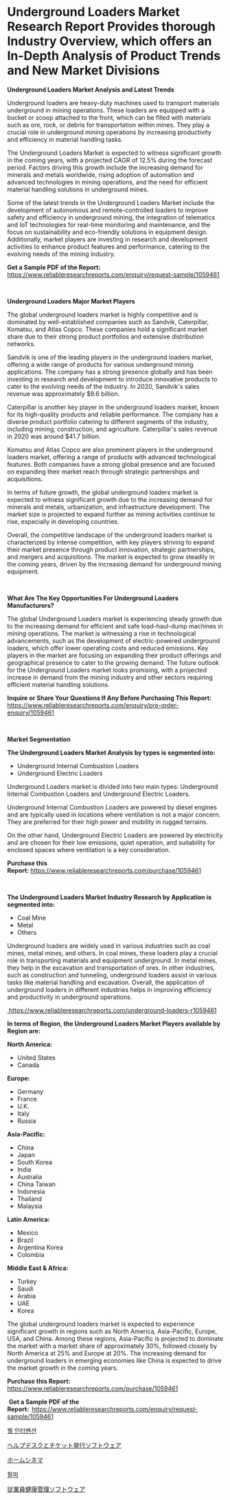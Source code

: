 <p><h1>Underground Loaders Market Research Report Provides thorough Industry Overview, which offers an In-Depth Analysis of Product Trends and New Market Divisions</h1></p><p><strong>Underground Loaders Market Analysis and Latest Trends</strong></p>
<p><p>Underground loaders are heavy-duty machines used to transport materials underground in mining operations. These loaders are equipped with a bucket or scoop attached to the front, which can be filled with materials such as ore, rock, or debris for transportation within mines. They play a crucial role in underground mining operations by increasing productivity and efficiency in material handling tasks.</p><p>The Underground Loaders Market is expected to witness significant growth in the coming years, with a projected CAGR of 12.5% during the forecast period. Factors driving this growth include the increasing demand for minerals and metals worldwide, rising adoption of automation and advanced technologies in mining operations, and the need for efficient material handling solutions in underground mines.</p><p>Some of the latest trends in the Underground Loaders Market include the development of autonomous and remote-controlled loaders to improve safety and efficiency in underground mining, the integration of telematics and IoT technologies for real-time monitoring and maintenance, and the focus on sustainability and eco-friendly solutions in equipment design. Additionally, market players are investing in research and development activities to enhance product features and performance, catering to the evolving needs of the mining industry.</p></p>
<p><strong>Get a Sample PDF of the Report:&nbsp;</strong> <a href="https://www.reliableresearchreports.com/enquiry/request-sample/1059461">https://www.reliableresearchreports.com/enquiry/request-sample/1059461</a></p>
<p>&nbsp;</p>
<p><strong>Underground Loaders Major Market Players</strong></p>
<p><p>The global underground loaders market is highly competitive and is dominated by well-established companies such as Sandvik, Caterpillar, Komatsu, and Atlas Copco. These companies hold a significant market share due to their strong product portfolios and extensive distribution networks.</p><p>Sandvik is one of the leading players in the underground loaders market, offering a wide range of products for various underground mining applications. The company has a strong presence globally and has been investing in research and development to introduce innovative products to cater to the evolving needs of the industry. In 2020, Sandvik's sales revenue was approximately $9.6 billion.</p><p>Caterpillar is another key player in the underground loaders market, known for its high-quality products and reliable performance. The company has a diverse product portfolio catering to different segments of the industry, including mining, construction, and agriculture. Caterpillar's sales revenue in 2020 was around $41.7 billion.</p><p>Komatsu and Atlas Copco are also prominent players in the underground loaders market, offering a range of products with advanced technological features. Both companies have a strong global presence and are focused on expanding their market reach through strategic partnerships and acquisitions.</p><p>In terms of future growth, the global underground loaders market is expected to witness significant growth due to the increasing demand for minerals and metals, urbanization, and infrastructure development. The market size is projected to expand further as mining activities continue to rise, especially in developing countries.</p><p>Overall, the competitive landscape of the underground loaders market is characterized by intense competition, with key players striving to expand their market presence through product innovation, strategic partnerships, and mergers and acquisitions. The market is expected to grow steadily in the coming years, driven by the increasing demand for underground mining equipment.</p></p>
<p>&nbsp;</p>
<p><strong>What Are The Key Opportunities For Underground Loaders Manufacturers?</strong></p>
<p><p>The global Underground Loaders market is experiencing steady growth due to the increasing demand for efficient and safe load-haul-dump machines in mining operations. The market is witnessing a rise in technological advancements, such as the development of electric-powered underground loaders, which offer lower operating costs and reduced emissions. Key players in the market are focusing on expanding their product offerings and geographical presence to cater to the growing demand. The future outlook for the Underground Loaders market looks promising, with a projected increase in demand from the mining industry and other sectors requiring efficient material handling solutions.</p></p>
<p><strong>Inquire or Share Your Questions If Any Before Purchasing This Report:</strong> <a href="https://www.reliableresearchreports.com/enquiry/pre-order-enquiry/1059461">https://www.reliableresearchreports.com/enquiry/pre-order-enquiry/1059461</a></p>
<p>&nbsp;</p>
<p><strong>Market Segmentation</strong></p>
<p><strong>The Underground Loaders Market Analysis by types is segmented into:</strong></p>
<p><ul><li>Underground Internal Combustion Loaders</li><li>Underground Electric Loaders</li></ul></p>
<p><p>Underground Loaders market is divided into two main types: Underground Internal Combustion Loaders and Underground Electric Loaders. </p><p>Underground Internal Combustion Loaders are powered by diesel engines and are typically used in locations where ventilation is not a major concern. They are preferred for their high power and mobility in rugged terrains.</p><p>On the other hand, Underground Electric Loaders are powered by electricity and are chosen for their low emissions, quiet operation, and suitability for enclosed spaces where ventilation is a key consideration.</p></p>
<p><strong>Purchase this Report:&nbsp;</strong><a href="https://www.reliableresearchreports.com/purchase/1059461">https://www.reliableresearchreports.com/purchase/1059461</a></p>
<p>&nbsp;</p>
<p><strong>The Underground Loaders Market Industry Research by Application is segmented into:</strong></p>
<p><ul><li>Coal Mine</li><li>Metal</li><li>Others</li></ul></p>
<p><p>Underground loaders are widely used in various industries such as coal mines, metal mines, and others. In coal mines, these loaders play a crucial role in transporting materials and equipment underground. In metal mines, they help in the excavation and transportation of ores. In other industries, such as construction and tunneling, underground loaders assist in various tasks like material handling and excavation. Overall, the application of underground loaders in different industries helps in improving efficiency and productivity in underground operations.</p></p>
<p><a href="https://www.reliableresearchreports.com/underground-loaders-r1059461">&nbsp;https://www.reliableresearchreports.com/underground-loaders-r1059461</a></p>
<p><strong>In terms of Region, the Underground Loaders Market Players available by Region are:</strong></p>
<p>
    <p> <strong> North America: </strong>
        <ul>
            <li>United States</li>
            <li>Canada</li>
        </ul>
        </p> 
    <p> <strong> Europe: </strong>
        <ul>
            <li>Germany</li>
            <li>France</li>
            <li>U.K.</li>
            <li>Italy</li>
            <li>Russia</li>
        </ul>
        </p> 
    <p> <strong> Asia-Pacific: </strong>
        <ul>
            <li>China</li>
            <li>Japan</li>
            <li>South Korea</li>
            <li>India</li>
            <li>Australia</li>
            <li>China Taiwan</li>
            <li>Indonesia</li>
            <li>Thailand</li>
            <li>Malaysia</li>
        </ul>
        </p> 
    <p> <strong> Latin America: </strong>
        <ul>
            <li>Mexico</li>
            <li>Brazil</li>
            <li>Argentina Korea</li>
            <li>Colombia</li>
        </ul>
        </p> 
    <p> <strong> Middle East & Africa: </strong>
        <ul>
            <li>Turkey</li>
            <li>Saudi</li>
            <li>Arabia</li>
            <li>UAE</li>
            <li>Korea</li>
        </ul>
    </p>
    </p>
<p><p>The global underground loaders market is expected to experience significant growth in regions such as North America, Asia-Pacific, Europe, USA, and China. Among these regions, Asia-Pacific is projected to dominate the market with a market share of approximately 30%, followed closely by North America at 25% and Europe at 20%. The increasing demand for underground loaders in emerging economies like China is expected to drive the market growth in the coming years.</p></p>
<p><strong>Purchase this Report: </strong><a href="https://www.reliableresearchreports.com/purchase/1059461">https://www.reliableresearchreports.com/purchase/1059461</a></p>
<p>&nbsp;<strong>Get a Sample PDF of the Report:&nbsp;&nbsp;</strong><a href="https://www.reliableresearchreports.com/enquiry/request-sample/1059461">https://www.reliableresearchreports.com/enquiry/request-sample/1059461</a></p>
<p><strong></strong></p>
<p><p><a href="https://medium.com/@twix678568/%EC%9B%B0-%EC%9D%B8%ED%84%B0%EB%B2%A4%EC%85%98-%EC%8B%9C%EC%9E%A5%EC%97%90%EC%84%9C-%EC%8B%9C%EC%9E%A5-%EC%A0%90%EC%9C%A0%EC%9C%A8-%EC%8B%9C%EC%9E%A5-%EB%8F%99%ED%96%A5-%EB%B0%8F-%EC%8B%9C%EC%9E%A5-%EC%84%B1%EC%9E%A5%EC%97%90-%EB%8C%80%ED%95%9C-%EC%A0%95%EB%B3%B4%EB%A5%BC-%EC%A0%9C%EA%B3%B5%ED%95%A9%EB%8B%88%EB%8B%A4-b49edf481082">웰 인터벤션</a></p><p><a href="https://medium.com/@nic.neale/%E3%83%98%E3%83%AB%E3%83%97%E3%83%87%E3%82%B9%E3%82%AF-%E3%83%81%E3%82%B1%E3%83%83%E3%83%88%E3%82%BD%E3%83%95%E3%83%88%E3%82%A6%E3%82%A7%E3%82%A2%E5%B8%82%E5%A0%B4-%E5%B8%82%E5%A0%B4%E3%82%B7%E3%82%A7%E3%82%A2-%E5%B8%82%E5%A0%B4%E5%8B%95%E5%90%91-%E3%81%8A%E3%82%88%E3%81%B3%E5%B0%86%E6%9D%A5%E3%81%AE%E6%88%90%E9%95%B7%E3%82%92%E6%8E%A2%E3%82%8B-12b5be1add46">ヘルプデスクとチケット発行ソフトウェア</a></p><p><a href="https://github.com/efcvopdgkdx128/Market-Research-Report-List-1/blob/main/920793539254.md">ホームシネマ</a></p><p><a href="https://medium.com/@ieremiapadurariu20221/%ED%8E%84%ED%8D%BC-%EC%8B%9C%EC%9E%A5-%EB%8F%99%ED%96%A5-%EB%B0%8F-%EC%8B%9C%EC%9E%A5-%EB%B6%84%EC%84%9D%EC%9D%80-2024-2031%EB%85%84-%EA%B8%B0%EA%B0%84%EC%9D%84-%EC%9C%84%ED%95%B4-%EC%98%88%EC%B8%A1%EB%90%98%EC%97%88%EC%8A%B5%EB%8B%88%EB%8B%A4-99c52180ec1f">펄퍼</a></p><p><a href="https://medium.com/@evans21bill/%E5%BE%93%E6%A5%AD%E5%93%A1%E3%82%A6%E3%82%A7%E3%83%AB%E3%83%8D%E3%82%B9%E3%82%BD%E3%83%95%E3%83%88%E3%82%A6%E3%82%A7%E3%82%A2%E5%B8%82%E5%A0%B4%E8%AA%BF%E6%9F%BB%E3%83%AC%E3%83%9D%E3%83%BC%E3%83%88-%E3%81%9D%E3%81%AE%E6%AD%B4%E5%8F%B2%E3%81%8A%E3%82%88%E3%81%B32031%E5%B9%B4%E3%81%BE%E3%81%A7%E3%81%AE%E4%BA%88%E6%B8%AC-28f2b26232b3">従業員健康管理ソフトウェア</a></p></p>